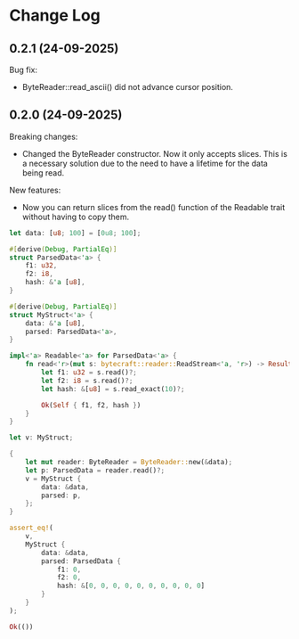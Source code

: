 # Change Log

## 0.2.1 (24-09-2025)

Bug fix:

* ByteReader::read_ascii() did not advance cursor position. 

## 0.2.0 (24-09-2025)

Breaking changes:

* Changed the ByteReader constructor. Now it only accepts slices. 
This is a necessary solution due to the need to have a lifetime for the data being read.

New features:

* Now you can return slices from the read() function of the Readable trait without having to copy them.

```rust
let data: [u8; 100] = [0u8; 100];

#[derive(Debug, PartialEq)]
struct ParsedData<'a> {
    f1: u32,
    f2: i8,
    hash: &'a [u8],
}

#[derive(Debug, PartialEq)]
struct MyStruct<'a> {
    data: &'a [u8],
    parsed: ParsedData<'a>,
}

impl<'a> Readable<'a> for ParsedData<'a> {
    fn read<'r>(mut s: bytecraft::reader::ReadStream<'a, 'r>) -> Result<Self> {
        let f1: u32 = s.read()?;
        let f2: i8 = s.read()?;
        let hash: &[u8] = s.read_exact(10)?;

        Ok(Self { f1, f2, hash })
    }
}

let v: MyStruct;

{
    let mut reader: ByteReader = ByteReader::new(&data);
    let p: ParsedData = reader.read()?;
    v = MyStruct {
        data: &data,
        parsed: p,
    };
}

assert_eq!(
    v,
    MyStruct {
        data: &data,
        parsed: ParsedData {
            f1: 0,
            f2: 0,
            hash: &[0, 0, 0, 0, 0, 0, 0, 0, 0, 0]
        }
    }
);

Ok(())
```
